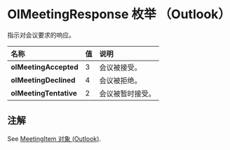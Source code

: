 
# OlMeetingResponse 枚举 （Outlook）

指示对会议要求的响应。



|**名称**|**值**|**说明**|
|:-----|:-----|:-----|
|**olMeetingAccepted**|3|会议被接受。|
|**olMeetingDeclined**|4|会议被拒绝。|
|**olMeetingTentative**|2|会议被暂时接受。|

## 注解

See [MeetingItem 对象 (Outlook)](b75730f5-b395-3d66-5acd-b64fd8fcd78f.md).

